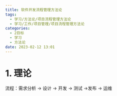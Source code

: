```yaml
---
title: 软件开发流程管理方法论
tags:
  - 学习/方法论/项目流程管理方法论
  - 学习/工作/项目管理/项目流程管理方法论
categories:
  - 2目标
  - 学习
  - 方法论
date: 2023-02-12 13:01
---
```

# 1. 理论

流程：需求分析 -> 设计 -> 开发 -> 测试 ->发布 -> 运维